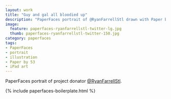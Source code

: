 ```yaml
---
layout: work
title: "Guy and gal all bloodied up"
description: "PaperFaces portrait of @RyanFarrellStl drawn with Paper by 53 on an iPad."
image: 
  feature: paperfaces-ryanfarrellstl-twitter-lg.jpg
  thumb: paperfaces-ryanfarrellstl-twitter-150.jpg
category: paperfaces
tags: 
- PaperFaces
- portrait
- illustration
- Paper by 53
- iPad art
---
```


PaperFaces portrait of project donator [@RyanFarrellStl](http://twitter.com/RyanFarrellStl).

{% include paperfaces-boilerplate.html %}